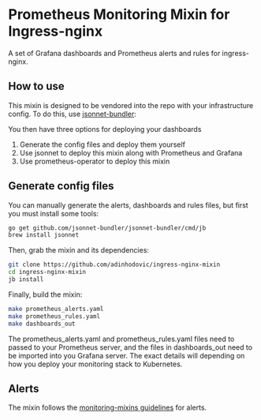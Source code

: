 # Prometheus Monitoring Mixin for Ingress-nginx

A set of Grafana dashboards and Prometheus alerts and rules for ingress-nginx.

## How to use

This mixin is designed to be vendored into the repo with your infrastructure config.
To do this, use [jsonnet-bundler](https://github.com/jsonnet-bundler/jsonnet-bundler):

You then have three options for deploying your dashboards

1. Generate the config files and deploy them yourself
2. Use jsonnet to deploy this mixin along with Prometheus and Grafana
3. Use prometheus-operator to deploy this mixin

## Generate config files

You can manually generate the alerts, dashboards and rules files, but first you
must install some tools:

```sh
go get github.com/jsonnet-bundler/jsonnet-bundler/cmd/jb
brew install jsonnet
```

Then, grab the mixin and its dependencies:

```sh
git clone https://github.com/adinhodovic/ingress-nginx-mixin
cd ingress-nginx-mixin
jb install
```

Finally, build the mixin:

```sh
make prometheus_alerts.yaml
make prometheus_rules.yaml
make dashboards_out
```

The prometheus_alerts.yaml and prometheus_rules.yaml files need to passed to your Prometheus server, and the files in dashboards_out need to be imported into you Grafana server. The exact details will depending on how you deploy your monitoring stack to Kubernetes.

## Alerts

The mixin follows the [monitoring-mixins guidelines](https://github.com/monitoring-mixins/docs#guidelines-for-alert-names-labels-and-annotations) for alerts.
